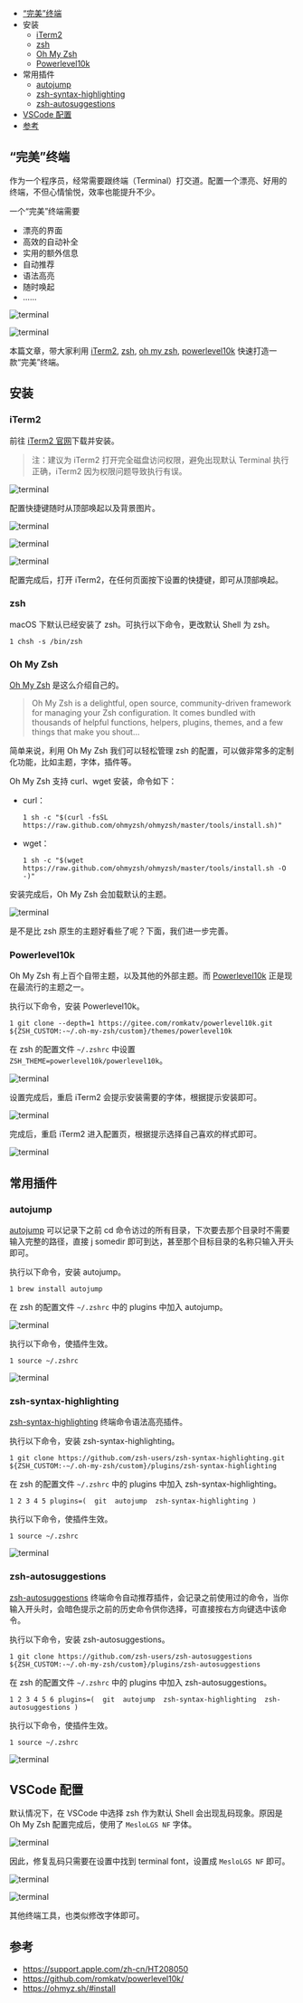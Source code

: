

- [“完美”终端](https://makeoptim.com/tool/terminal#“完美”终端)
- 安装
  - [iTerm2](https://makeoptim.com/tool/terminal#iterm2)
  - [zsh](https://makeoptim.com/tool/terminal#zsh)
  - [Oh My Zsh](https://makeoptim.com/tool/terminal#oh-my-zsh)
  - [Powerlevel10k](https://makeoptim.com/tool/terminal#powerlevel10k)
- 常用插件
  - [autojump](https://makeoptim.com/tool/terminal#autojump)
  - [zsh-syntax-highlighting](https://makeoptim.com/tool/terminal#zsh-syntax-highlighting)
  - [zsh-autosuggestions](https://makeoptim.com/tool/terminal#zsh-autosuggestions)
- [VSCode 配置](https://makeoptim.com/tool/terminal#vscode-配置)
- [参考](https://makeoptim.com/tool/terminal#参考)

## “完美”终端

作为一个程序员，经常需要跟终端（Terminal）打交道。配置一个漂亮、好用的终端，不但心情愉悦，效率也能提升不少。

一个“完美”终端需要

- 漂亮的界面
- 高效的自动补全
- 实用的额外信息
- 自动推荐
- 语法高亮
- 随时唤起
- ……

![terminal](https://cdn.jsdelivr.net/gh/MakeOptim/jsdelivr@main/assets/img/tool/terminal/0.gif)

![terminal](https://cdn.jsdelivr.net/gh/MakeOptim/jsdelivr@main/assets/img/tool/terminal/13.gif)

本篇文章，带大家利用 [iTerm2](https://makeoptim.com/tool/(https://www.iterm2.com/)), [zsh](https://en.wikipedia.org/wiki/Z_shell), [oh my zsh](https://ohmyz.sh/), [powerlevel10k](https://github.com/romkatv/powerlevel10k) 快速打造一款“完美”终端。

## 安装

### iTerm2

前往 [iTerm2 官网](https://www.iterm2.com/)下载并安装。

> 注：建议为 iTerm2 打开完全磁盘访问权限，避免出现默认 Terminal 执行正确，iTerm2 因为权限问题导致执行有误。

![terminal](https://cdn.jsdelivr.net/gh/MakeOptim/jsdelivr@main/assets/img/tool/terminal/1.png)

配置快捷键随时从顶部唤起以及背景图片。

![terminal](https://cdn.jsdelivr.net/gh/MakeOptim/jsdelivr@main/assets/img/tool/terminal/14.png)

![terminal](https://cdn.jsdelivr.net/gh/MakeOptim/jsdelivr@main/assets/img/tool/terminal/15.png)

![terminal](https://cdn.jsdelivr.net/gh/MakeOptim/jsdelivr@main/assets/img/tool/terminal/16.png)

配置完成后，打开 iTerm2，在任何页面按下设置的快捷键，即可从顶部唤起。

### zsh

macOS 下默认已经安装了 zsh。可执行以下命令，更改默认 Shell 为 zsh。

```
1 chsh -s /bin/zsh 
```

### Oh My Zsh

[Oh My Zsh](https://ohmyz.sh/) 是这么介绍自己的。

> Oh My Zsh is a delightful, open source, community-driven framework for managing your Zsh configuration. It comes bundled with thousands of helpful functions, helpers, plugins, themes, and a few things that make you shout…

简单来说，利用 Oh My Zsh 我们可以轻松管理 zsh 的配置，可以做非常多的定制化功能，比如主题，字体，插件等。

Oh My Zsh 支持 curl、wget 安装，命令如下：

- curl：

  `1 sh -c "$(curl -fsSL https://raw.github.com/ohmyzsh/ohmyzsh/master/tools/install.sh)" `

- wget：

  `1 sh -c "$(wget https://raw.github.com/ohmyzsh/ohmyzsh/master/tools/install.sh -O -)" `

安装完成后，Oh My Zsh 会加载默认的主题。

![terminal](https://cdn.jsdelivr.net/gh/MakeOptim/jsdelivr@main/assets/img/tool/terminal/2.png)

是不是比 zsh 原生的主题好看些了呢？下面，我们进一步完善。

### Powerlevel10k

Oh My Zsh 有上百个自带主题，以及其他的外部主题。而 [Powerlevel10k](https://github.com/romkatv/powerlevel10k) 正是现在最流行的主题之一。

执行以下命令，安装 Powerlevel10k。

```
1 git clone --depth=1 https://gitee.com/romkatv/powerlevel10k.git ${ZSH_CUSTOM:-~/.oh-my-zsh/custom}/themes/powerlevel10k 
```

在 zsh 的配置文件 `~/.zshrc` 中设置 `ZSH_THEME=powerlevel10k/powerlevel10k`。

![terminal](https://cdn.jsdelivr.net/gh/MakeOptim/jsdelivr@main/assets/img/tool/terminal/3.png)

设置完成后，重启 iTerm2 会提示安装需要的字体，根据提示安装即可。

![terminal](https://cdn.jsdelivr.net/gh/MakeOptim/jsdelivr@main/assets/img/tool/terminal/4.png)

完成后，重启 iTerm2 进入配置页，根据提示选择自己喜欢的样式即可。

![terminal](https://cdn.jsdelivr.net/gh/MakeOptim/jsdelivr@main/assets/img/tool/terminal/5.gif)

## 常用插件

### autojump

[autojump](https://github.com/wting/autojump) 可以记录下之前 cd 命令访过的所有目录，下次要去那个目录时不需要输入完整的路径，直接 j somedir 即可到达，甚至那个目标目录的名称只输入开头即可。

执行以下命令，安装 autojump。

```
1 brew install autojump 
```

在 zsh 的配置文件 `~/.zshrc` 中的 plugins 中加入 autojump。

![terminal](https://cdn.jsdelivr.net/gh/MakeOptim/jsdelivr@main/assets/img/tool/terminal/6.png)

执行以下命令，使插件生效。

```
1 source ~/.zshrc 
```

![terminal](https://cdn.jsdelivr.net/gh/MakeOptim/jsdelivr@main/assets/img/tool/terminal/7.gif)

### zsh-syntax-highlighting

[zsh-syntax-highlighting](https://github.com/zsh-users/zsh-syntax-highlighting) 终端命令语法高亮插件。

执行以下命令，安装 zsh-syntax-highlighting。

```
1 git clone https://github.com/zsh-users/zsh-syntax-highlighting.git ${ZSH_CUSTOM:-~/.oh-my-zsh/custom}/plugins/zsh-syntax-highlighting 
```

在 zsh 的配置文件 `~/.zshrc` 中的 plugins 中加入 zsh-syntax-highlighting。

```
1 2 3 4 5 plugins=(  git  autojump  zsh-syntax-highlighting ) 
```

执行以下命令，使插件生效。

```
1 source ~/.zshrc 
```

![terminal](https://cdn.jsdelivr.net/gh/MakeOptim/jsdelivr@main/assets/img/tool/terminal/8.png)

### zsh-autosuggestions

[zsh-autosuggestions](https://github.com/zsh-users/zsh-autosuggestions) 终端命令自动推荐插件，会记录之前使用过的命令，当你输入开头时，会暗色提示之前的历史命令供你选择，可直接按右方向键选中该命令。

执行以下命令，安装 zsh-autosuggestions。

```
1 git clone https://github.com/zsh-users/zsh-autosuggestions ${ZSH_CUSTOM:-~/.oh-my-zsh/custom}/plugins/zsh-autosuggestions 
```

在 zsh 的配置文件 `~/.zshrc` 中的 plugins 中加入 zsh-autosuggestions。

```
1 2 3 4 5 6 plugins=(  git  autojump  zsh-syntax-highlighting  zsh-autosuggestions ) 
```

执行以下命令，使插件生效。

```
1 source ~/.zshrc 
```

![terminal](https://cdn.jsdelivr.net/gh/MakeOptim/jsdelivr@main/assets/img/tool/terminal/12.gif)

## VSCode 配置

默认情况下，在 VSCode 中选择 zsh 作为默认 Shell 会出现乱码现象。原因是 Oh My Zsh 配置完成后，使用了 `MesloLGS NF` 字体。

![terminal](https://cdn.jsdelivr.net/gh/MakeOptim/jsdelivr@main/assets/img/tool/terminal/9.png)

因此，修复乱码只需要在设置中找到 terminal font，设置成 `MesloLGS NF` 即可。

![terminal](https://cdn.jsdelivr.net/gh/MakeOptim/jsdelivr@main/assets/img/tool/terminal/10.png)

![terminal](https://cdn.jsdelivr.net/gh/MakeOptim/jsdelivr@main/assets/img/tool/terminal/11.png)

其他终端工具，也类似修改字体即可。

## 参考

- https://support.apple.com/zh-cn/HT208050
- https://github.com/romkatv/powerlevel10k/
- https://ohmyz.sh/#install